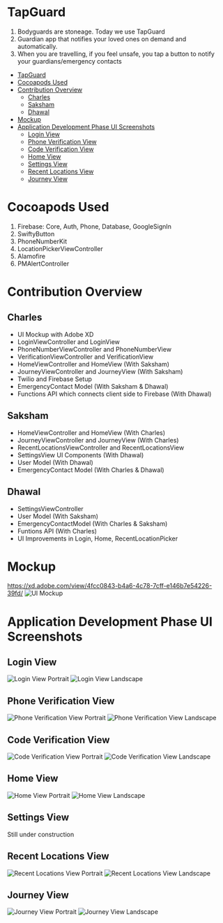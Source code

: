# TapGuard
1. Bodyguards are stoneage. Today we use TapGuard
2. Guardian app that notifies your loved ones on demand and automatically. 
3. When you are travelling, if you feel unsafe, you tap a button to notify your guardians/emergency contacts

- [TapGuard](#tapguard)
- [Cocoapods Used](#cocoapods-used)
- [Contribution Overview](#contribution-overview)
    - [Charles](#charles)
    - [Saksham](#saksham)
    - [Dhawal](#dhawal)
- [Mockup](#mockup)
- [Application Development Phase UI Screenshots](#application-development-phase-ui-screenshots)
    - [Login View](#login-view)
    - [Phone Verification View](#phone-verification-view)
    - [Code Verification View](#code-verification-view)
    - [Home View](#home-view)
    - [Settings View](#settings-view)
    - [Recent Locations View](#recent-locations-view)
    - [Journey View](#journey-view)

# Cocoapods Used
1. Firebase: Core, Auth, Phone, Database, GoogleSignIn
2. SwiftyButton
3. PhoneNumberKit
4. LocationPickerViewController
5. Alamofire
6. PMAlertController

# Contribution Overview
## Charles
- UI Mockup with Adobe XD
- LoginViewController and LoginView
- PhoneNumberViewController and PhoneNumberView
- VerificationViewController and VerificationView
- HomeViewController and HomeView (With Saksham)
- JourneyViewController and JourneyView (With Saksham)
- Twilio and Firebase Setup
- EmergencyContact Model (With Saksham & Dhawal)
- Functions API which connects client side to Firebase (With Dhawal)

## Saksham
- HomeViewController and HomeView (With Charles)
- JourneyViewController and JourneyView (With Charles)
- RecentLocationsViewController and RecentLocationsView
- SettingsView UI Components (With Dhawal)
- User Model (With Dhawal)
- EmergencyContact Model (With Charles & Dhawal)

## Dhawal
- SettingsViewController
- User Model (With Saksham)
- EmergencyContactModel (With Charles & Saksham)
- Funtions API (With Charles)
- UI Improvements in Login, Home, RecentLocationPicker

# Mockup
https://xd.adobe.com/view/4fcc0843-b4a6-4c78-7cff-e146b7e54226-39fd/
<img src="DocumentationMedia/Mockup.png" alt="UI Mockup">

# Application Development Phase UI Screenshots
## Login View
<img src="DocumentationMedia/LoginViewPortrait.png" alt="Login View Portrait">
<img src="DocumentationMedia/LoginViewLandscape.png" alt="Login View Landscape">

## Phone Verification View
<img src="DocumentationMedia/PhoneVerificationViewPortrait.png" alt="Phone Verification View Portrait">
<img src="DocumentationMedia/PhoneVerificationViewLandscape.png" alt="Phone Verification View Landscape">

## Code Verification View
<img src="DocumentationMedia/CodeVerificationViewPortrait.png" alt="Code Verification View Portrait">
<img src="DocumentationMedia/CodeVerificationViewLandscape.png" alt="Code Verification View Landscape">

## Home View
<img src="DocumentationMedia/HomeViewPortrait.png" alt="Home View Portrait">
<img src="DocumentationMedia/HomeViewLandscape.png" alt="Home View Landscape">

## Settings View
Still under construction
<!-- <img src="DocumentationMedia/SettingsViewPortrait.png" alt="Settings View Portrait">
<img src="DocumentationMedia/SettingsViewLandscape.png" alt="Settings View Landscape"> -->

## Recent Locations View
<img src="DocumentationMedia/RecentLocationsViewPortrait.png" alt="Recent Locations View Portrait">
<img src="DocumentationMedia/RecentLocationsViewLandscape.png" alt="Recent Locations View Landscape">

## Journey View
<img src="DocumentationMedia/JourneyViewPortrait.png" alt="Journey View Portrait">
<img src="DocumentationMedia/JourneyViewLandscape.png" alt="Journey View Landscape">

